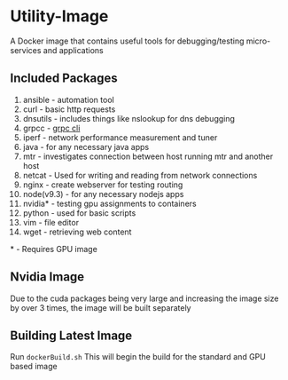 # Utility-Image

A Docker image that contains useful tools for debugging/testing micro-services and applications

## Included Packages

1. ansible - automation tool
1. curl - basic http requests
1. dnsutils - includes things like nslookup for dns debugging
1. grpcc - [grpc cli](https://github.com/njpatel/grpcc)
1. iperf - network performance measurement and tuner
1. java - for any necessary java apps
1. mtr - investigates connection between host running mtr and another host
1. netcat - Used for writing and reading from network connections
1. nginx - create webserver for testing routing
1. node(v9.3) - for any necessary nodejs apps 
1. nvidia* - testing gpu assignments to containers
1. python - used for basic scripts
1. vim - file editor
1. wget - retrieving web content

\* - Requires GPU image

## Nvidia Image

Due to the cuda packages being very large and increasing the image size by over 3 times, the image will be built separately

## Building Latest Image

Run `dockerBuild.sh` This will begin the build for the standard and GPU based image
